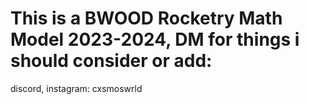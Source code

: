 # This is a BWOOD Rocketry Math Model 2023-2024, DM for things i should consider or add:
discord, instagram: cxsmoswrld





